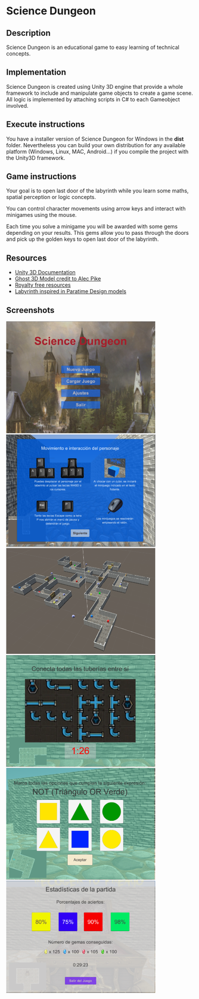# Science Dungeon
## Description
Science Dungeon is an educational game to easy learning of technical concepts.
## Implementation
Science Dungeon is created using Unity 3D engine that provide a whole framework to include and manipulate game objects to create a game scene. All logic is implemented by attaching scripts in C# to each Gameobject involved.

## Execute instructions
You have a installer version of Science Dungeon for Windows in the **dist** folder.
Nevertheless you can build your own distribution for any available platform (Windows, Linux, MAC, Android...) if you compile the project with the Unity3D framework.

## Game instructions
Your goal is to open last door of the labyrinth while you learn some maths, spatial perception or logic concepts.

You can control character movements using arrow keys and interact with minigames using the mouse.

Each time you solve a minigame you will be awarded with some gems depending on your results. This gems allow you to pass through the doors and pick up the golden keys to open last door of the labyrinth.

## Resources
- [Unity 3D Documentation](http://docs.unity3d.com/Manual/index.html)
- [Ghost 3D Model credit to Alec Pike](http://www.modelsresource.com/submitter/alecpike/)
- [Royalty free resources](http://www.purpleplanet.com/horror/4583971268)
- [Labyrinth inspired in Paratime Design models](http://paratime.ca/cartography/bw_dungeons.html)

## Screenshots
<img src="./Science Dungeon/screenshots/titulo.PNG" alt="Pantalla de juego" width="400">
<img src="./Science Dungeon/screenshots/ayuda.png" alt="Ayuda y controles" width="400">
<img src="./Science Dungeon/screenshots/laberinto.png" alt="Pantalla de juego" width="400">
<img src="./Science Dungeon/screenshots/spatial.png" alt="Pantalla de juego" width="400">
<img src="./Science Dungeon/screenshots/logic.png" alt="Pantalla de juego" width="400">
<img src="./Science Dungeon/screenshots/estadisticas.png" alt="Pantalla de juego" width="400">
